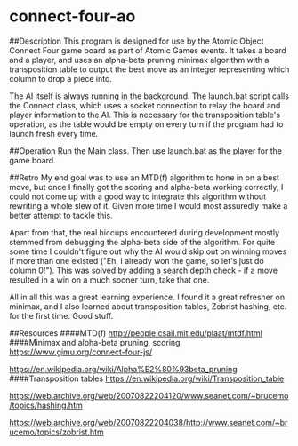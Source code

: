 # connect-four-ao

##Description
This program is designed for use by the Atomic Object Connect Four game board as part of Atomic Games events. It takes a board and a player, and uses an alpha-beta pruning minimax algorithm with a transposition table to output the best move as an integer representing which column to drop a piece into.

The AI itself is always running in the background. The launch.bat script calls the Connect class, which uses a socket connection to relay the board and player information to the AI. This is necessary for the transposition table's operation, as the table would be empty on every turn if the program had to launch fresh every time.

##Operation
Run the Main class. Then use launch.bat as the player for the game board.

##Retro
My end goal was to use an MTD(f) algorithm to hone in on a best move, but once I finally got the scoring and alpha-beta working correctly, I could not come up with a good way to integrate this algorithm without rewriting a whole slew of it. Given more time I would most assuredly make a better attempt to tackle this.

Apart from that, the real hiccups encountered during development mostly stemmed from debugging the alpha-beta side of the algorithm. For quite some time I couldn't figure out why the AI would skip out on winning moves if more than one existed ("Eh, I already won the game, so let's just do column 0!"). This was solved by adding a search depth check - if a move resulted in a win on a much sooner turn, take that one.

All in all this was a great learning experience. I found it a great refresher on minimax, and I also learned about transposition tables, Zobrist hashing, etc. for the first time. Good stuff.

##Resources
####MTD(f)
http://people.csail.mit.edu/plaat/mtdf.html
####Minimax and alpha-beta pruning, scoring
https://www.gimu.org/connect-four-js/

https://en.wikipedia.org/wiki/Alpha%E2%80%93beta_pruning
####Transposition tables
https://en.wikipedia.org/wiki/Transposition_table

https://web.archive.org/web/20070822204120/www.seanet.com/~brucemo/topics/hashing.htm

https://web.archive.org/web/20070822204038/http://www.seanet.com/~brucemo/topics/zobrist.htm
